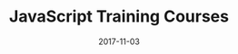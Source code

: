 ---
layout: site
title: "JavaScript Training Courses"
date: 2017-11-03
categories: [community]
version: 1.6.6
major: 1
minor: 6
patch: 6
slug: javascript-training-courses
link: http://javascripttrainingcourses.com/
permalink: /sites/:slug
---